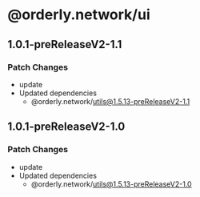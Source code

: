 # @orderly.network/ui

## 1.0.1-preReleaseV2-1.1

### Patch Changes

- update
- Updated dependencies
  - @orderly.network/utils@1.5.13-preReleaseV2-1.1

## 1.0.1-preReleaseV2-1.0

### Patch Changes

- update
- Updated dependencies
  - @orderly.network/utils@1.5.13-preReleaseV2-1.0
